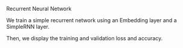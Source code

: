 Recurrent Neural Network


We train a simple recurrent network using an Embedding layer and a SimpleRNN layer.

Then, we display the training and validation loss and accuracy.
